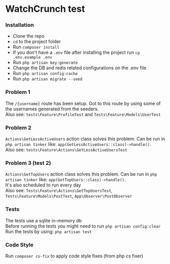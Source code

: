 # WatchCrunch test

### Installation
- Clone the repo
- `cd` to the project folder
- Run `composer install`
- If you don't have a `.env` file after installing the project run `cp .env.example .env`
- Run `php artisan key:generate`
- Change the DB and redis related configurations on the .env file
- Run `php artisan config:cache`
- Run `php artisan migrate --seed`

### Problem 1
The `/{username}` route has been setup. Got to this route by using some of the usernames generated from the seeders.  
Also see: `tests\Feature\ProfileTest` and `Tests\Feature\Models\UserTest`

### Problem 2
`Actions\GetLessActiveUsers` action class solves this problem. Can be run in `php artisan tinker` like: `app(GetLessActiveUsers::class)->handle()`.   
Also see: `tests\Feature\Actions\GetLessActiveUsersTest`

### Problem 3 (test 2)
`Actions\GetTopUsers` action class solves this problem. Can be run in `php artisan tinker` like: `app(GetTopUsers::class)->handle()`.  
It's also scheduled to run every day  
Also see: `Tests\Feature\Actions\GetTopUsersTest`, `Tests\Feature\Models\PostTest`, `App\Observer\PostObserver`

### Tests
The tests use a sqlite in-memory db  
Before running the tests you might need to run `php artisan config:clear`   
Run the tests by using: `php artisan test`

### Code Style
Run `composer cs-fix` to apply code style fixes (from php cs fixer)

